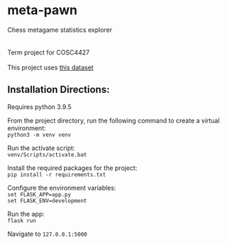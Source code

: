 # meta-pawn
Chess metagame statistics explorer<br>
<br>
<br>
Term project for COSC4427<br>
<br>
This project uses [this dataset](https://www.kaggle.com/datasnaek/chess) <br>


<h2>Installation Directions:</h2>
Requires python 3.9.5<br>

From the project directory, run the following command to create a virtual environment:<br>
`python3 -m venv venv`
<br>

Run the activate script:<br>
`venv/Scripts/activate.bat`<br>

Install the required packages for the project:<br>
`pip install -r requirements.txt`<br>

Configure the environment variables:<br>
`set FLASK_APP=app.py`<br>
`set FLASK_ENV=development`<br>

Run the app:<br>
`flask run`<br>

Navigate to `127.0.0.1:5000` 